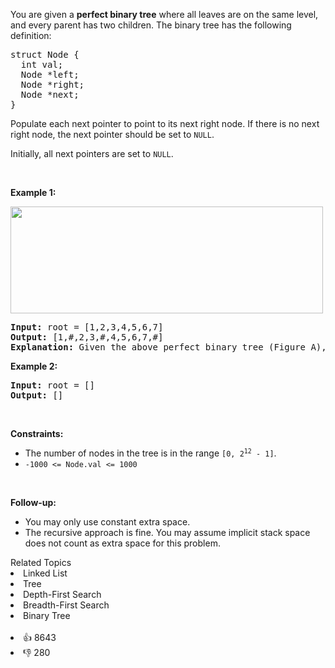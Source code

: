 <p>You are given a <strong>perfect binary tree</strong> where all leaves are on the same level, and every parent has two children. The binary tree has the following definition:</p>

<pre>
struct Node {
  int val;
  Node *left;
  Node *right;
  Node *next;
}
</pre>

<p>Populate each next pointer to point to its next right node. If there is no next right node, the next pointer should be set to <code>NULL</code>.</p>

<p>Initially, all next pointers are set to <code>NULL</code>.</p>

<p>&nbsp;</p> 
<p><strong class="example">Example 1:</strong></p> 
<img alt="" src="https://assets.leetcode.com/uploads/2019/02/14/116_sample.png" style="width: 500px; height: 171px;" /> 
<pre>
<strong>Input:</strong> root = [1,2,3,4,5,6,7]
<strong>Output:</strong> [1,#,2,3,#,4,5,6,7,#]
<strong>Explanation: </strong>Given the above perfect binary tree (Figure A), your function should populate each next pointer to point to its next right node, just like in Figure B. The serialized output is in level order as connected by the next pointers, with '#' signifying the end of each level.
</pre>

<p><strong class="example">Example 2:</strong></p>

<pre>
<strong>Input:</strong> root = []
<strong>Output:</strong> []
</pre>

<p>&nbsp;</p> 
<p><strong>Constraints:</strong></p>

<ul> 
 <li>The number of nodes in the tree is in the range <code>[0, 2<sup>12</sup> - 1]</code>.</li> 
 <li><code>-1000 &lt;= Node.val &lt;= 1000</code></li> 
</ul>

<p>&nbsp;</p> 
<p><strong>Follow-up:</strong></p>

<ul> 
 <li>You may only use constant extra space.</li> 
 <li>The recursive approach is fine. You may assume implicit stack space does not count as extra space for this problem.</li> 
</ul>

<div><div>Related Topics</div><div><li>Linked List</li><li>Tree</li><li>Depth-First Search</li><li>Breadth-First Search</li><li>Binary Tree</li></div></div><br><div><li>👍 8643</li><li>👎 280</li></div>